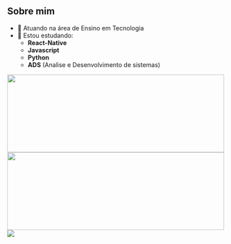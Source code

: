 ## Sobre mim

- 💼 Atuando na área de Ensino em Tecnologia
- 📖 Estou estudando:
  * __React-Native__
  * __Javascript__
  * __Python__
  * __ADS__ (Analise e Desenvolvimento de sistemas)
<div>
  <img height="180em" width="500cm" src="https://github-readme-stats.vercel.app/api?username=ARibeiroC&show_icons=true&theme=dark">
  <img height="180em" width="500cm" src="https://github-readme-stats.vercel.app/api/top-langs/?username=ARibeiroC&layout=compact">
</div>
<div>
  <img src="https://pt.wikipedia.org/wiki/JavaScript#/media/Ficheiro:Unofficial_JavaScript_logo_2.svg" >
</div>
